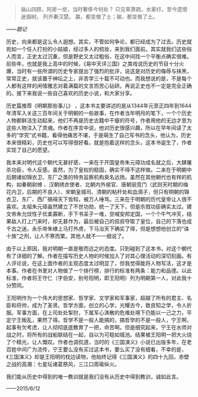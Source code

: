 > 骊山四顾，阿房一炬，当时奢侈今何处？
只见草萧疏，水萦纡。至今遗恨迷烟树。
列齐秦汉楚。
赢，都变做了土；输，都变做了土。

*——题记*


历史，向来都是这么令人遐想。其实，不管如何争论，都已经成为了过去。历史就宛如一个任人打扮的小姑娘，经过多人的梳妆，来到我们面前。其实就我们这些俗人而言，正史太过沉重，但是野史又太过粗俗，在这中间找一个平衡点确实很难。前些年，也就是我上高中的时候，《易中天评三国》之类戏说历史的节目十分火爆，当时有一些所谓的历史专家提出了强烈的批评，说这是对历史的侮辱与抹黑，常常正史，就该置于神坛之上，非苦学三十载不可动也。而我想说的是，不是每个人都有这样的闲情雅志对着满篇的文言而苦心钻研。再说正史也不一定是完全正确的。接下来我说一些自己喜欢的历史小说，和大家分享。

历史篇推荐《明朝那些事儿》 ，这本书主要讲述的是从1344年元至正四年到1644年清军入关这三百年间关于明朝的一些故事，在作者当年明月的笔下，一个个历史人物都鲜活生动起来，他们不再是历史古籍中干瘪的符号，作者用他的无边才思为这些人物注入了灵魂。作者在序言中说，他对历史很感兴趣，所以在早年间读了太多的“学究”式书籍，看得他痛苦不堪，于是萌生了自己写书的念头，他认为，历史本来很精彩，历史也可以写得很好看。就是抱着这样的念头，这本书诞生了，作者实现了自己的愿望。

我本来对明代这个朝代无甚好感，一来在于开国皇帝朱元璋功成名就之后，大肆屠杀功臣，令人反感。虽然，为了皇权的稳固，确实不得不这样做。二来在于明朝中后期诸如锦衣卫、东厂之类的特务监察机构臭名远扬。虽然在其他朝代也有样的机构，如秦朝尉缭 、汉朝绣衣使者、北朝内外侯官、唐朝丽竞门（武则天时期的梅花内卫，后期的不良人）、宋朝皇城司、清朝的粘杆处和血滴子，但只有明朝的锦衣卫、东厂、西厂搞得天下皆知，被万人唾骂。三来在于明朝的历代皇帝让人很不喜欢。太祖朱元璋虽然建立了不世功勋，统一了天下，但是杀戮功臣确实太过。建文帝朱允炆性子优柔寡断，手下书呆子一堆，空喊安邦定国，一个个牛气冲天，结果敌人打上门来时，却无甚作为，最后被自己的叔叔夺取了皇位，自己的下落也成千古之迷。永乐帝朱棣上马打外虏，下马治天下确实了得，但是想想他创立的“诛十族”之刑，让人不寒而栗。其他人就不一一细说了。

由于以上原因，我对明朝一直是敬而远之的态度。只到碰到了这本书，对这个朝代有了详细的了解。作者在描写历史人物的时候加入了对其心理活动的深切刻画。有人评论说，在这上面作者的主观态度太过明显了，但我觉得能将人物写活，这才是本事。作者在书里对人物做了一个排行榜，排行的标准有两条：能力和品德。以此标准，作者将王守仁（字伯安，别号阳明，即王阳明）列为明朝第一人，对此我十分赞同。

王阳明作为一个伟大的思想家、哲学家、文学家和军事家，超越了所有的君主、名臣和将帅，成为了圣贤。哲学方面，创立的心学，光耀古今，致良知之学，令人折服。军事方面，在上司处处掣肘，下属军心涣散的危难处境下仍能以一己之力，平定宁王叛乱，果然了得。哲学不是一般人能搞的，搞哲学的不是一般人，宁王啊，起事有欠考虑，让人彻彻底底教育了一把，命苦啊。但是细究起来，宁王在水师对战之时，将所有的战船联结在一起，自以为可稳如城池。结果被王阳明一把大火烧了个精光，让人慨叹。作者也调侃道，当时的《三国演义》小说已出版多年，在老百姓中间广为流传，宁王要么没有买过这本书，要么买了没有细看，不幸的是，《三国演义》却是王阳明的枕边读物，他始终记得《三国演义》的四十九回，赤壁之战的高潮：七星坛诸葛祭风，三江口周瑜纵火。

我们能从历史中得到的唯一教训就是我们没有从历史中得到教训，诚如此言。

——2015/6/12
